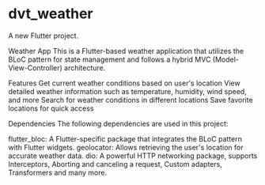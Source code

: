 # dvt_weather

A new Flutter project.

Weather App
This is a Flutter-based weather application that utilizes the BLoC pattern for state management and follows a hybrid MVC (Model-View-Controller) architecture.

Features
Get current weather conditions based on user's location
View detailed weather information such as temperature, humidity, wind speed, and more
Search for weather conditions in different locations
Save favorite locations for quick access

Dependencies
The following dependencies are used in this project:

flutter_bloc: A Flutter-specific package that integrates the BLoC pattern with Flutter widgets.
geolocator: Allows retrieving the user's location for accurate weather data.
dio: A powerful HTTP networking package, supports Interceptors, Aborting and canceling a request, Custom adapters, Transformers and many more.


